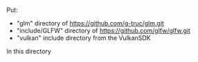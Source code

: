 Put:  
  - "glm" directory of https://github.com/g-truc/glm.git  
  - "include/GLFW" directory of https://github.com/glfw/glfw.git  
  - "vulkan" include directory from the VulkanSDK

In this directory
